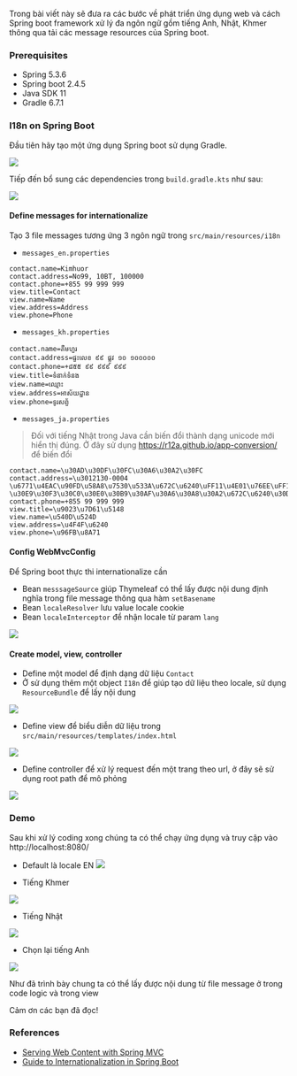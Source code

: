 Trong bài viết này sẽ đưa ra các bước về phát triển ứng dụng web và cách Spring boot framework xử lý đa ngôn ngữ gồm tiếng Anh, Nhật, Khmer thông qua tải các message resources của Spring boot.

### Prerequisites
- Spring 5.3.6
- Spring boot 2.4.5
- Java SDK 11
- Gradle 6.7.1

### I18n on Spring Boot
Đầu tiên hãy tạo một ứng dụng Spring boot sử dụng Gradle.

![](https://images.viblo.asia/88d558b6-0886-4279-8ae9-e1ac42e36693.png)

Tiếp đến bổ sung các dependencies trong `build.gradle.kts` như sau:

![](https://images.viblo.asia/b39f00a1-2641-468f-b33e-32d2d147e5d5.png)

#### Define messages for internationalize

Tạo 3 file messages tương ứng 3 ngôn ngữ trong `src/main/resources/i18n`

- `messages_en.properties`
```
contact.name=Kimhuor
contact.address=No99, 10BT, 100000
contact.phone=+855 99 999 999
view.title=Contact
view.name=Name
view.address=Address
view.phone=Phone
```

- `messages_kh.properties`
```
contact.name=គឹមហួរ
contact.address=ផ្ទះលេខ ៩៩ ផ្លូវ ១០ ១០០០០០
contact.phone=+៨៥៥ ៩៩ ៩៩៩ ៩៩៩
view.title=ទំនាក់ទំនង
view.name=ឈ្មោះ
view.address=អាស័យដ្នាន
view.phone=ទូរសព្ទ័
```

- `messages_ja.properties`

> Đối với tiếng Nhật trong Java cần biến đổi thành dạng unicode mới hiển thị đúng.
> Ở đây sử dụng https://r12a.github.io/app-conversion/ để biến đổi

```
contact.name=\u30AD\u30DF\u30FC\u30A6\u30A2\u30FC
contact.address=\u3012130-0004 \u6771\u4EAC\u90FD\u58A8\u7530\u533A\u672C\u6240\uFF11\u4E01\u76EE\uFF12\uFF19\u22121 \u30E9\u30F3\u30C0\u30E0\u30B9\u30AF\u30A6\u30A8\u30A2\u672C\u6240\u30D3\u30EB
contact.phone=+855 99 999 999
view.title=\u9023\u7D61\u5148
view.name=\u540D\u524D
view.address=\u4F4F\u6240
view.phone=\u96FB\u8A71
```

#### Config WebMvcConfig

Để Spring boot thực thi internationalize cần
- Bean `messsageSource` giúp Thymeleaf có thể lấy được nội dung định nghĩa trong file message thông qua hàm `setBasename`
- Bean `localeResolver` lưu value locale cookie
- Bean `localeInterceptor` để nhận locale từ param `lang`

![](https://images.viblo.asia/e0e177f4-dd92-4109-88f4-9eecc8bde494.png)

#### Create model, view, controller
- Define một model để định dạng dữ liệu `Contact`
- Ở sử dụng thêm một object `I18n` để giúp tạo dữ liệu theo locale, sử dụng `ResourceBundle` để lấy nội dung

![](https://images.viblo.asia/ee3bee43-e6ef-4b4e-b52b-8771f2a1cdfa.png)

- Define view để biểu diễn dữ liệu trong `src/main/resources/templates/index.html`

![](https://images.viblo.asia/c2ed0746-a9d1-421a-9bba-ae37d61fa0ff.png)

- Define controller để xử lý request đến một trang theo url, ở đây sẽ sử dụng root path để mô phỏng

![](https://images.viblo.asia/08a945ec-c337-4f82-8c40-dabe96344566.png)

### Demo

Sau khi xử lý coding xong chúng ta có thể chạy ứng dụng và truy cập vào http://localhost:8080/

- Default là locale EN
![](https://images.viblo.asia/40678026-47a2-4095-bb1c-3d006ca14ac0.png)

- Tiếng Khmer

![](https://images.viblo.asia/e1bc7f7d-b47a-4daa-ad86-5866e170126c.png)

- Tiếng Nhật

![](https://images.viblo.asia/fae75be9-53f8-4628-b490-017d42890d8e.png)

- Chọn lại tiếng Anh

![](https://images.viblo.asia/f08c97ca-f7a1-4ac7-9084-c5a546facee0.png)

Như đã trình bày chung ta có thể lấy được nội dung từ file message ở trong code logic và trong view

Cảm ơn các bạn đã đọc!

### References
- [Serving Web Content with Spring MVC](https://spring.io/guides/gs/serving-web-content/)
- [Guide to Internationalization in Spring Boot](https://www.baeldung.com/spring-boot-internationalization)